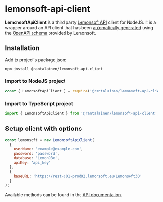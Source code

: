 # lemonsoft-api-client

**LemonsoftApiClient** is a third party [Lemonsoft API](https://www.lemonsoft.fi/) client for NodeJS. It is a wrapper around an API client that has been [automatically generated](https://www.npmjs.com/package/swagger-typescript-api) using the [OpenAPI schema](https://rest-s01-prod02.lemonsoft.eu/Lemonsoft30/swagger/docs/v1) provided by Lemonsoft.

## Installation

Add to project's package.json:

```
npm install @rantalainen/lemonsoft-api-client
```

### Import to NodeJS project

```javascript
const { LemonsoftApiClient } = require('@rantalainen/lemonsoft-api-client');
```

### Import to TypeScript project

```javascript
import { LemonsoftApiClient } from '@rantalainen/lemonsoft-api-client';
```

## Setup client with options

```javascript
const lemonsoft = new LemonsoftApiClient(
  {
    userName: 'example@example.com',
    password: 'password',
    database: 'LemonDBx',
    apiKey: 'api_key'
  },
  {
    baseURL: 'https://rest-s01-prod02.lemonsoft.eu/Lemonsoft30'
  }
);
```

Available methods can be found in the [API documentation](https://rest-s01-prod02.lemonsoft.eu/Lemonsoft30/swagger/ui/index).
